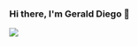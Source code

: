 ### Hi there, I'm Gerald Diego 👋

<img src="{[https://img.shields.io/badge/LinkedIn-0077B5?style=for-the-badge&logo=linkedin&logoColor=white]}" />
